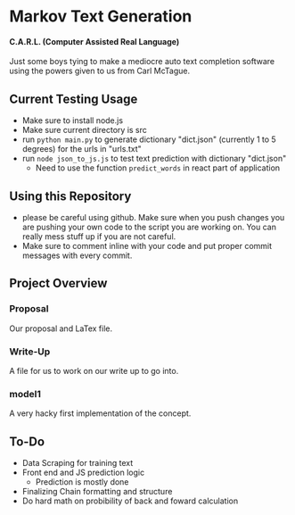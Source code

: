 # Markov Text Generation
#### C.A.R.L. (Computer Assisted Real Language)
Just some boys tying to make a mediocre auto text completion software using the powers given to us from Carl McTague. 

## Current Testing Usage

- Make sure to install node.js
- Make sure current directory is src
- run ```python main.py``` to generate dictionary "dict.json" (currently 1 to 5 degrees) for the urls in "urls.txt"
- run ```node json_to_js.js``` to test text prediction with dictionary "dict.json"
  - Need to use the function ```predict_words``` in react part of application 


## Using this Repository
- please be careful using github. Make sure when you push changes you are pushing your own code to the script you are working on. You can really mess stuff up if you are not careful.
- Make sure to comment inline with your code and put proper commit messages with every commit.
## Project Overview
### Proposal
 Our proposal and LaTex file.
### Write-Up
 A file for us to work on our write up to go into.
### model1
 A very hacky first implementation of the concept. 
## To-Do
- Data Scraping for training text
- Front end and JS prediction logic
   - Prediction is mostly done
- Finalizing Chain formatting and structure
- Do hard math on probibility of back and foward calculation 
